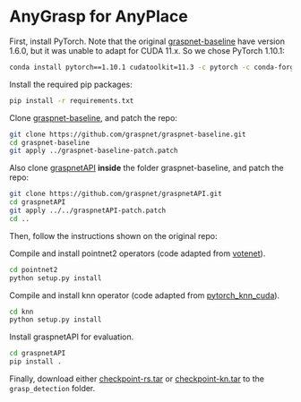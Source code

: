 # AnyGrasp for AnyPlace

First, install PyTorch. Note that the original [graspnet-baseline](https://github.com/graspnet/graspnet-baseline) have version 1.6.0, but it was unable to adapt for CUDA 11.x. So we chose PyTorch 1.10.1:
```sh
conda install pytorch==1.10.1 cudatoolkit=11.3 -c pytorch -c conda-forge
```

Install the required pip packages:
```sh
pip install -r requirements.txt
```

Clone [graspnet-baseline](https://github.com/graspnet/graspnet-baseline), and patch the repo:
```sh
git clone https://github.com/graspnet/graspnet-baseline.git
cd graspnet-baseline
git apply ../graspnet-baseline-patch.patch
```

Also clone [graspnetAPI](https://github.com/graspnet/graspnetAPI) **inside** the folder graspnet-baseline, and patch the repo:
```bash
git clone https://github.com/graspnet/graspnetAPI.git
cd graspnetAPI
git apply ../../graspnetAPI-patch.patch
cd ..
```

Then, follow the instructions shown on the original repo:

Compile and install pointnet2 operators (code adapted from [votenet](https://github.com/facebookresearch/votenet)).
```bash
cd pointnet2
python setup.py install
```
Compile and install knn operator (code adapted from [pytorch_knn_cuda](https://github.com/chrischoy/pytorch_knn_cuda)).
```bash
cd knn
python setup.py install
```
Install graspnetAPI for evaluation.
```bash
cd graspnetAPI
pip install .
```

Finally, download either [checkpoint-rs.tar](https://drive.google.com/file/d/1hd0G8LN6tRpi4742XOTEisbTXNZ-1jmk/view?usp=sharing) or [checkpoint-kn.tar](https://drive.google.com/file/d/1vK-d0yxwyJwXHYWOtH1bDMoe--uZ2oLX/view?usp=sharing) to the `grasp_detection` folder.
